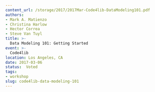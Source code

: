 ```yaml
---
content_url: /storage/2017/2017Mar-Code4lib-DataModeling101.pdf
authors:
- Mark A. Matienzo
- Christina Harlow
- Hector Correa
- Steve Van Tuyl
title: >-
  Data Modeling 101: Getting Started
event: >-
  Code4lib
location: Los Angeles, CA
date: 2017-03-06
status:  Voted
tags:
- workshop
slug: code4lib-data-modeling-101
---
```

